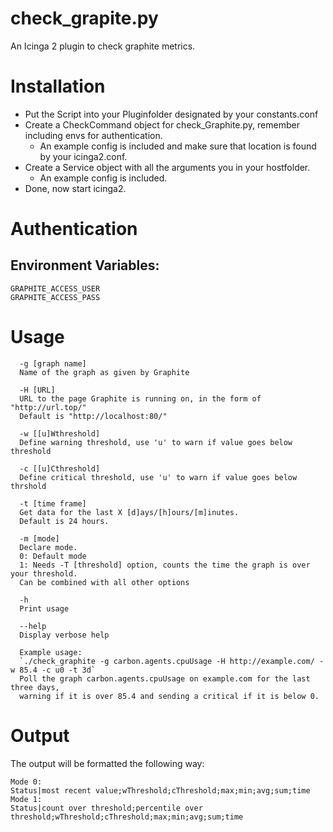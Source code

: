 # check\_grapite.py


An Icinga 2 plugin to check graphite metrics.

# Installation

* Put the Script into your Pluginfolder designated by your constants.conf  
* Create a CheckCommand object for check_Graphite.py, remember including envs for authentication.
  * An example config is included and make sure that location is found by your icinga2.conf.  
* Create a Service object with all the arguments you in your hostfolder.    
  * An example config is included.  
* Done, now start icinga2.  

# Authentication
## Environment Variables:
```
GRAPHITE_ACCESS_USER
GRAPHITE_ACCESS_PASS
```

# Usage

```
  -g [graph name]
  Name of the graph as given by Graphite

  -H [URL]  
  URL to the page Graphite is running on, in the form of "http://url.top/"  
  Default is "http://localhost:80/"
                      
  -w [[u]Wthreshold]  
  Define warning threshold, use 'u' to warn if value goes below threshold

  -c [[u]Cthreshold]  
  Define critical threshold, use 'u' to warn if value goes below thrshold
  
  -t [time frame]  
  Get data for the last X [d]ays/[h]ours/[m]inutes.  
  Default is 24 hours.
  
  -m [mode]  
  Declare mode.  
  0: Default mode  
  1: Needs -T [threshold] option, counts the time the graph is over your threshold.  
  Can be combined with all other options  
   
  -h  
  Print usage

  --help  
  Display verbose help

  Example usage:  
  `./check_graphite -g carbon.agents.cpuUsage -H http://example.com/ -w 85.4 -c u0 -t 3d`  
  Poll the graph carbon.agents.cpuUsage on example.com for the last three days,  
  warning if it is over 85.4 and sending a critical if it is below 0.
```

# Output

The output will be formatted the following way:  

```
Mode 0: 
Status|most recent value;wThreshold;cThreshold;max;min;avg;sum;time   
Mode 1: 
Status|count over threshold;percentile over threshold;wThreshold;cThreshold;max;min;avg;sum;time  
```

